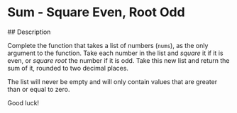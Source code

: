 # Sum - Square Even, Root Odd

## Description

Complete the function that takes a list of numbers (`nums`), as the only argument to the function. Take each number in the list and _square_ it if it is even, or _square root_ the number if it is odd. Take this new list and return the sum of it, rounded to two decimal places.

The list will never be empty and will only contain values that are greater than or equal to zero.

Good luck!
